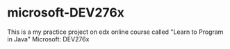 # microsoft-DEV276x

This is a my practice project on edx online course called "Learn to Program in Java" Microsoft: DEV276x
